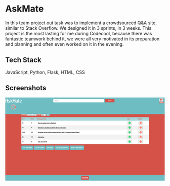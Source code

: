 
# AskMate

In this team project out task was to implement a crowdsourced Q&A site, 
similar to Stack Overflow. We designed it in 3 sprints, in 3 weeks. 
This project is the most lasting for me during Codecool, because there 
was fantastic teamwork behind it, we were all very motivated in 
its preparation and planning and often even worked on it in the evening.



## Tech Stack

JavaScript, Python, Flask, HTML, CSS


## Screenshots

![App Screenshot](https://raw.githubusercontent.com/CodecoolGlobal/ask-mate-3-python-takacsberni/development/ask-mate.png)

